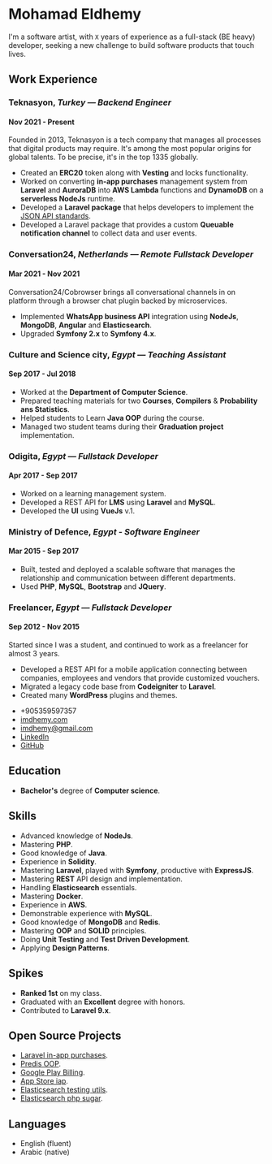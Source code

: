 <div class="container">
  <div class="main">

# Mohamad Eldhemy

I'm a software artist, with `X` years of experience as a full-stack (BE heavy) developer, seeking a new challenge to
build software products that touch lives.

## Work Experience

### **Teknasyon**, _Turkey — Backend Engineer_

#### Nov 2021 - Present

Founded in 2013, Teknasyon is a tech company that manages all processes that digital products may require. It's
among the most popular origins for global talents. To be precise, it's in the top 1335 globally.

- Created an **ERC20** token along with **Vesting** and locks functionality.
- Worked on converting **in-app purchases** management system from **Laravel** and **AuroraDB** into **AWS Lambda**
  functions and **DynamoDB** on a **serverless NodeJs** runtime.
- Developed a **Laravel package** that helps developers to implement the [JSON API standards](https://jsonapi.org/).
- Developed a Laravel package that provides a custom **Queuable notification channel** to collect data and user events.

### **Conversation24**, _Netherlands — Remote Fullstack Developer_

#### Mar 2021 - Nov 2021

Conversation24/Cobrowser brings all conversational channels in on platform through a browser chat plugin backed by
microservices.

- Implemented **WhatsApp business API** integration using **NodeJs**, **MongoDB**, **Angular** and **Elasticsearch**.
- Upgraded **Symfony 2.x** to **Symfony 4.x**.

### **Culture and Science city**, _Egypt — Teaching Assistant_

#### Sep 2017 - Jul 2018

- Worked at the **Department of Computer Science**.
- Prepared teaching materials for two **Courses**, **Compilers** & **Probability ans Statistics**.
- Helped students to Learn **Java OOP** during the course.
- Managed two student teams during their **Graduation project** implementation.

### **Odigita**, _Egypt — Fullstack Developer_

#### Apr 2017 - Sep 2017

- Worked on a learning management system.
- Developed a REST API for **LMS** using **Laravel** and **MySQL**.
- Developed the **UI** using **VueJs** v.1.

### **Ministry of Defence**, _Egypt - Software Engineer_

#### Mar 2015 - Sep 2017

- Built, tested and deployed a scalable software that manages the relationship and communication between different
  departments.
- Used **PHP**, **MySQL**, **Bootstrap** and **JQuery**.

### **Freelancer**, _Egypt — Fullstack Developer_

#### Sep 2012 - Nov 2015

Started since I was a student, and continued to work as a freelancer for almost 3 years.

<ul>
  <li>Developed a REST API for a mobile application connecting between companies, employees and vendors that provide
  customized vouchers.</li>
  <li>Migrated a legacy code base from <strong>Codeigniter</strong> to <strong>Laravel</strong>.</li>
  <li>Created many <strong>WordPress</strong> plugins and themes.</li>
</ul>

  </div>

<div class="separator"></div>

  <div class="side">

- +905359597357
- [imdhemy.com](https://imdhemy.com)
- imdhemy@gmail.com
- [LinkedIn](https://linkedin.com/in/imdhemy)
- [GitHub](https://github.com/imdhemy)

## Education

- **Bachelor's** degree of **Computer science**.

## Skills

- Advanced knowledge of **NodeJs**.
- Mastering **PHP**.
- Good knowledge of **Java**.
- Experience in **Solidity**.
- Mastering **Laravel**, played with **Symfony**, productive with **ExpressJS**.
- Mastering **REST** API design and implementation.
- Handling **Elasticsearch** essentials.
- Mastering **Docker**.
- Experience in **AWS**.
- Demonstrable experience with **MySQL**.
- Good knowledge of **MongoDB** and **Redis**.
- Mastering **OOP** and **SOLID** principles.
- Doing **Unit Testing** and **Test Driven Development**.
- Applying **Design Patterns**.

## Spikes

- **Ranked 1st** on my class.
- Graduated with an **Excellent** degree with honors.
- Contributed to **Laravel 9.x**.

## Open Source Projects

- [Laravel in-app purchases](https://github.com/imdhemy/laravel-in-app-purchases).
- [Predis OOP](https://imdhemy.com/predis-oop-docs/).
- [Google Play Billing](https://github.com/imdhemy/google-play-billing).
- [App Store iap](https://github.com/imdhemy/appstore-iap).
- [Elasticsearch testing utils](https://github.com/imdhemy/es-testing-utils).
- [Elasticsearch php sugar](https://github.com/imdhemy/elasticsearch-php-sugar).

## Languages

<ul>
    <li>English (fluent)</li>
    <li>Arabic (native)</li>
</ul>

</div>

</div>
